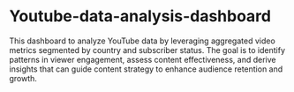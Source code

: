 # Youtube-data-analysis-dashboard
This dashboard to analyze YouTube data by leveraging aggregated  video metrics segmented by country and subscriber status. The goal is to  identify patterns in viewer engagement, assess content effectiveness, and  derive insights that can guide content strategy to enhance audience retention  and growth.
